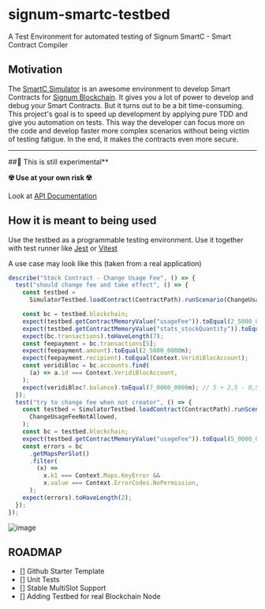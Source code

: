 # signum-smartc-testbed

A Test Environment for automated testing of Signum SmartC - Smart Contract Compiler

## Motivation

The [SmartC Simulator](https://deleterium.info/sc-simulator) is an awesome environment to develop Smart Contracts for [Signum Blockchain](https://signum.network).
It gives you a lot of power to develop and debug your Smart Contracts. But it turns out to be a bit time-consuming. This project's
goal is to speed up development by applying pure TDD and give you automation on tests. This way the developer can focus more on the code
and develop faster more complex scenarios without being victim of testing fatigue. In the end, it makes the contracts even more secure.

---

##🧪 This is still experimental\*\*

**☢️ Use at your own risk ☢️**

Look at [API Documentation](https://ohager.github.io/signum-smartc-testbed/index.html)

## How it is meant to being used

Use the testbed as a programmable testing environment. Use it together with test runner like [Jest](https://jestjs.io/) or [Vitest](https://vitest.dev/)

A use case may look like this (taken from a real application)

```ts
describe("Stock Contract - Change Usage Fee", () => {
  test("should change fee and take effect", () => {
    const testbed =
      SimulatorTestbed.loadContract(ContractPath).runScenario(ChangeUsageFee);

    const bc = testbed.blockchain;
    expect(testbed.getContractMemoryValue("usageFee")).toEqual(2_5000_0000n);
    expect(testbed.getContractMemoryValue("stats_stockQuantity")).toEqual(400n);
    expect(bc.transactions).toHaveLength(7);
    const feepayment = bc.transactions[5];
    expect(feepayment.amount).toEqual(2_5000_0000n);
    expect(feepayment.recipient).toEqual(Context.VeridiBlocAccount);
    const veridiBloc = bc.accounts.find(
      (a) => a.id === Context.VeridiBlocAccount,
    );
    expect(veridiBloc?.balance).toEqual(7_0000_0000n); // 5 + 2,5 - 0,5
  });
  test("try to change fee when not creator", () => {
    const testbed = SimulatorTestbed.loadContract(ContractPath).runScenario(
      ChangeUsageFeeNotAllowed,
    );
    const bc = testbed.blockchain;
    expect(testbed.getContractMemoryValue("usageFee")).toEqual(5_0000_0000n);
    const errors = bc
      .getMapsPerSlot()
      .filter(
        (x) =>
          x.k1 === Context.Maps.KeyError &&
          x.value === Context.ErrorCodes.NoPermission,
      );
    expect(errors).toHaveLength(2);
  });
});
```

![image](https://github.com/ohager/signum-smartc-testbed/assets/3920663/9a3ba02c-5bb3-420e-885c-e805b0ce10ca)


## ROADMAP

- [] Github Starter Template
- [] Unit Tests
- [] Stable MultiSlot Support
- [] Adding Testbed for real Blockchain Node
